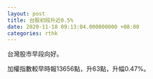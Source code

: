 ```yaml
---
layout: post
title: 台股初段升近0.5%
date: 2020-11-18 09:13:04.000000000 +08:00
categories: rthk
---
```


台灣股市早段向好。

加權指數較早時報13656點，升63點，升幅0.47%。
